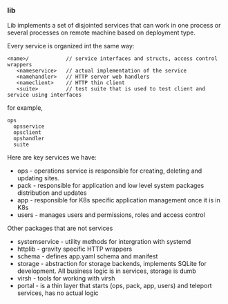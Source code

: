### lib

Lib implements a set of disjointed services that can work in one
process or several processes on remote machine based on deployment type.

Every service is organized int the same way:

```
<name>/            // service interfaces and structs, access control wrappers
   <nameservice>   // actual implementation of the service
   <namehandler>   // HTTP server web handlers
   <nameclient>    // HTTP thin client
   <suite>         // test suite that is used to test client and service using interfaces
```

for example,

```
ops
  opsservice
  opsclient
  opshandler
  suite
```


Here are key services we have:

* ops - operations service is responsible for creating, deleting and updating sites.
* pack - responsible for application and low level system packages distribution and updates
* app - responsible for K8s specific application management once it is in K8s
* users - manages users and permissions, roles and access control

Other packages that are not services

* systemservice - utility methods for intergration with systemd
* httplib - gravity specific HTTP wrappers
* schema - defines app.yaml schema and manifest
* storage - abstraction for storage backends, implements SQLite for development. All business logic is in services, storage is dumb
* virsh - tools for working with virsh
* portal - is a thin layer that starts (ops, pack, app, users) and teleport services, has no actual logic

  
